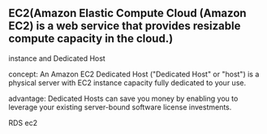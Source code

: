 ## EC2(Amazon Elastic Compute Cloud (Amazon EC2) is a web service that provides resizable compute capacity in the cloud.)
instance and Dedicated Host

concept:
An Amazon EC2 Dedicated Host ("Dedicated Host" or "host") is a physical server 
with EC2 instance capacity fully dedicated to your use.

advantage:
Dedicated Hosts can save you money by enabling you to leverage your existing 
server-bound software license investments.


RDS   ec2 


